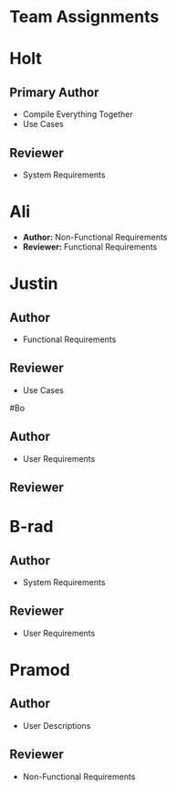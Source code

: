 # Team Assignments

# Holt

## Primary Author
- Compile Everything Together
- Use Cases

## Reviewer
- System Requirements

# Ali
- **Author:** Non-Functional Requirements
- **Reviewer:** Functional Requirements

# Justin

## Author
- Functional Requirements

## Reviewer

- Use Cases

#Bo

## Author
- User Requirements

## Reviewer

# B-rad

## Author

- System Requirements

## Reviewer

- User Requirements
# Pramod

## Author
- User Descriptions

## Reviewer
- Non-Functional Requirements
